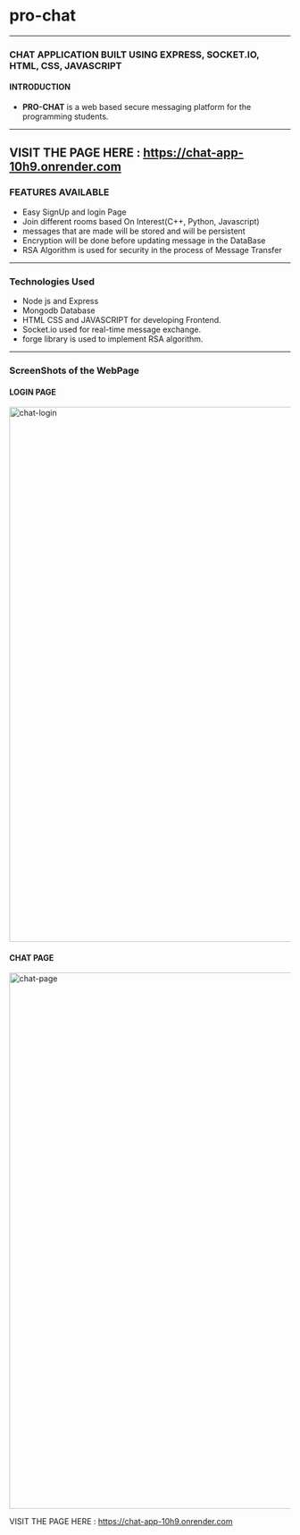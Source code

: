 # pro-chat
--------------------------------------------------------------------------------------------------------------------------------------------------------------------
###  CHAT APPLICATION BUILT USING EXPRESS, SOCKET.IO, HTML, CSS, JAVASCRIPT

#### INTRODUCTION 
- **PRO-CHAT** is a web based secure messaging platform for the programming students.
-------------------------------------------------------------------------------------------------------------------------------------------------------------------
VISIT THE PAGE HERE : https://chat-app-10h9.onrender.com
-------------------------------------------------------------------------------------------------------------------------------------------------------------------
### FEATURES AVAILABLE
- Easy SignUp and login Page
- Join different rooms based On Interest(C++, Python, Javascript)
- messages that are made will be stored and will be persistent
- Encryption will be done before updating message in the DataBase
- RSA Algorithm is used for security in the process of Message Transfer

---------------------------------------------------------------------------------------------------------------------------------------------------------------------

### Technologies Used
- Node js and Express
- Mongodb Database
- HTML CSS and JAVASCRIPT for developing Frontend.
- Socket.io used for real-time message exchange.
- forge library is used to implement RSA algorithm.

---------------------------------------------------------------------------------------------------------------------------------------------------------------

### ScreenShots of the WebPage

#### LOGIN PAGE
<img width="957" alt="chat-login" src="https://user-images.githubusercontent.com/84716922/234852016-98ef5a99-cef8-4bde-bc7e-85f7becd5f53.png">

#### CHAT PAGE
<img width="959" alt="chat-page" src="https://user-images.githubusercontent.com/84716922/234852219-e1bd1115-917a-45fe-a502-0a74584e9a06.png">



VISIT THE PAGE HERE : https://chat-app-10h9.onrender.com
